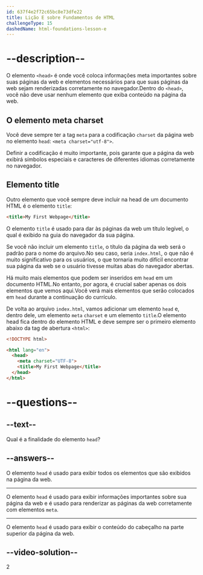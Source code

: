 ```yaml
---
id: 637f4e2f72c65bc8e73dfe22
title: Lição E sobre Fundamentos de HTML
challengeType: 15
dashedName: html-foundations-lesson-e
---
```


# --description--

O elemento `<head>` é onde você coloca informações meta importantes sobre suas páginas da web e elementos necessários para que suas páginas da web sejam renderizadas corretamente no navegador.Dentro do `<head>`, você não deve usar nenhum elemento que exiba conteúdo na página da web.

## O elemento meta charset
Você deve sempre ter a tag `meta` para a codificação `charset` da página web no elemento `head`: `<meta charset="utf-8">`.

Definir a codificação é muito importante, pois garante que a página da web exibirá símbolos especiais e caracteres de diferentes idiomas corretamente no navegador.

## Elemento title
Outro elemento que você sempre deve incluir na head de um documento HTML é o elemento `title`:

```html
<title>My First Webpage</title>
```

O elemento `title` é usado para dar às páginas da web um título legível, o qual é exibido na guia do navegador da sua página.

Se você não incluir um elemento `title`, o título da página da web será o padrão para o nome do arquivo.No seu caso, seria `index.html`, o que não é muito significativo para os usuários, o que tornaria muito difícil encontrar sua página da web se o usuário tivesse muitas abas do navegador abertas.

Há muito mais elementos que podem ser inseridos em `head` em um documento HTML.No entanto, por agora, é crucial saber apenas os dois elementos que vemos aqui.Você verá mais elementos que serão colocados em `head` durante a continuação do currículo.

De volta ao arquivo `index.html`, vamos adicionar um elemento `head` e, dentro dele, um elemento `meta` `charset` e um elemento `title`.O elemento head fica dentro do elemento HTML e deve sempre ser o primeiro elemento abaixo da tag de abertura `<html>`:


```html
<!DOCTYPE html>

<html lang="en">
  <head>
    <meta charset="UTF-8">
    <title>My First Webpage</title>
  </head>
</html>
```

# --questions--
    
## --text--

Qual é a finalidade do elemento `head`?

## --answers--

O elemento `head` é usado para exibir todos os elementos que são exibidos na página da web.

---

O elemento `head` é usado para exibir informações importantes sobre sua página da web e é usado para renderizar as páginas da web corretamente com elementos `meta`.

---

O elemento `head` é usado para exibir o conteúdo do cabeçalho na parte superior da página da web.


## --video-solution--

2
